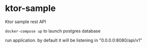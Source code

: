 # ktor-sample
Ktor sample rest API

`docker-compose up` to launch postgres database

run application. by default it will be listening in "0.0.0.0:8080/api/v1"

